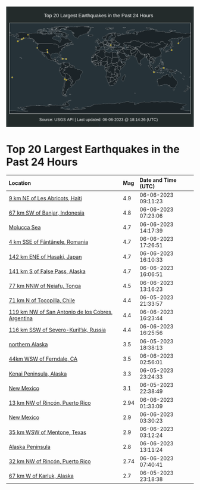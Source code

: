 ![Map](./map.png)

# Top 20 Largest Earthquakes in the Past 24 Hours

| Location | Mag | Date and Time (UTC) |
|:---|:---|:---|
| [9 km NE of Les Abricots, Haiti](https://earthquake.usgs.gov/earthquakes/eventpage/us7000k6lb) | 4.9 | 06-06-2023 09:11:23 |
| [67 km SW of Banjar, Indonesia](https://earthquake.usgs.gov/earthquakes/eventpage/us7000k6kz) | 4.8 | 06-06-2023 07:23:06 |
| [Molucca Sea](https://earthquake.usgs.gov/earthquakes/eventpage/us7000k6m9) | 4.7 | 06-06-2023 14:17:39 |
| [4 km SSE of Fântânele, Romania](https://earthquake.usgs.gov/earthquakes/eventpage/us7000k6nx) | 4.7 | 06-06-2023 17:26:51 |
| [142 km ENE of Hasaki, Japan](https://earthquake.usgs.gov/earthquakes/eventpage/us7000k6nh) | 4.7 | 06-06-2023 16:10:33 |
| [141 km S of False Pass, Alaska](https://earthquake.usgs.gov/earthquakes/eventpage/us7000k6n9) | 4.7 | 06-06-2023 16:06:51 |
| [77 km NNW of Neiafu, Tonga](https://earthquake.usgs.gov/earthquakes/eventpage/us7000k6m2) | 4.5 | 06-06-2023 13:16:23 |
| [71 km N of Tocopilla, Chile](https://earthquake.usgs.gov/earthquakes/eventpage/us7000k6ip) | 4.4 | 06-05-2023 21:33:57 |
| [119 km NW of San Antonio de los Cobres, Argentina](https://earthquake.usgs.gov/earthquakes/eventpage/us7000k6ni) | 4.4 | 06-06-2023 16:23:44 |
| [116 km SSW of Severo-Kuril’sk, Russia](https://earthquake.usgs.gov/earthquakes/eventpage/us7000k6nk) | 4.4 | 06-06-2023 16:25:56 |
| [northern Alaska](https://earthquake.usgs.gov/earthquakes/eventpage/ak02376as4hc) | 3.5 | 06-05-2023 18:38:13 |
| [44km WSW of Ferndale, CA](https://earthquake.usgs.gov/earthquakes/eventpage/nc73897551) | 3.5 | 06-06-2023 02:56:01 |
| [Kenai Peninsula, Alaska](https://earthquake.usgs.gov/earthquakes/eventpage/ak02376doboy) | 3.3 | 06-05-2023 23:24:33 |
| [New Mexico](https://earthquake.usgs.gov/earthquakes/eventpage/us7000k6j1) | 3.1 | 06-05-2023 22:38:49 |
| [13 km NW of Rincón, Puerto Rico](https://earthquake.usgs.gov/earthquakes/eventpage/pr71412468) | 2.94 | 06-06-2023 01:33:09 |
| [New Mexico](https://earthquake.usgs.gov/earthquakes/eventpage/us7000k6k0) | 2.9 | 06-06-2023 03:30:23 |
| [35 km WSW of Mentone, Texas](https://earthquake.usgs.gov/earthquakes/eventpage/tx2023kzgv) | 2.9 | 06-06-2023 03:12:24 |
| [Alaska Peninsula](https://earthquake.usgs.gov/earthquakes/eventpage/ak02377v6j75) | 2.8 | 06-06-2023 13:11:24 |
| [32 km NW of Rincón, Puerto Rico](https://earthquake.usgs.gov/earthquakes/eventpage/pr71412483) | 2.74 | 06-06-2023 07:40:41 |
| [67 km W of Karluk, Alaska](https://earthquake.usgs.gov/earthquakes/eventpage/ak02376dn0ys) | 2.7 | 06-05-2023 23:18:38 |
